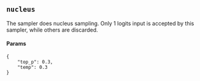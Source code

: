 #

## `nucleus`

The sampler does nucleus sampling. Only 1 logits input is accepted by this sampler, while others are discarded.

#### Params

```jsonc
{
    "top_p": 0.3,
    "temp": 0.3
}
```
